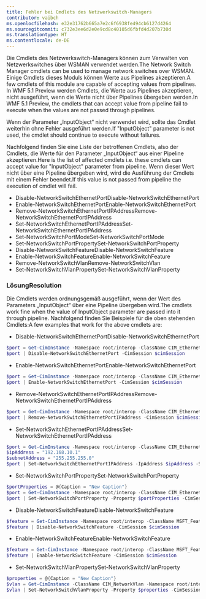 ```yaml
---
title: Fehler bei Cmdlets des Netzwerkswitch-Managers
contributor: vaibch
ms.openlocfilehash: e32e31762b665a7e2c6f6938fe494cb6127d4264
ms.sourcegitcommit: c732e3ee6d2e0e9cd8c40105d6fbfd4d207b730d
ms.translationtype: HT
ms.contentlocale: de-DE
---
```

<span data-ttu-id="61d3b-102">Die Cmdlets des Netzwerkswitch-Managers können zum Verwalten von Netzwerkswitches über WSMAN verwendet werden.</span><span class="sxs-lookup"><span data-stu-id="61d3b-102">The Network Switch Manager cmdlets can be used to manage network switches over WSMAN.</span></span> <span data-ttu-id="61d3b-103">Einige Cmdlets dieses Moduls können Werte aus Pipelines akzeptieren.</span><span class="sxs-lookup"><span data-stu-id="61d3b-103">A few cmdlets of this module are capable of accepting values from pipelines.</span></span> <span data-ttu-id="61d3b-104">In WMF 5.1 Preview werden Cmdlets, die Werte aus Pipelines akzeptieren, nicht ausgeführt, wenn die Werte nicht über Pipelines übergeben werden.</span><span class="sxs-lookup"><span data-stu-id="61d3b-104">In WMF 5.1 Preview, the cmdlets that can accept value from pipeline fail to execute when the values are not passed through pipelines.</span></span>

<span data-ttu-id="61d3b-105">Wenn der Parameter „InputObject“ nicht verwendet wird, sollte das Cmdlet weiterhin ohne Fehler ausgeführt werden.</span><span class="sxs-lookup"><span data-stu-id="61d3b-105">If "InputObject" parameter is not used, the cmdlet should continue to execute without failures.</span></span>

<span data-ttu-id="61d3b-106">Nachfolgend finden Sie eine Liste der betroffenen Cmdlets, also der Cmdlets, die Werte für den Parameter „InputObject“ aus einer Pipeline akzeptieren.</span><span class="sxs-lookup"><span data-stu-id="61d3b-106">Here is the list of affected cmdlets i.e. these cmdlets can accept value for "InputObject" parameter from pipeline.</span></span> <span data-ttu-id="61d3b-107">Wenn dieser Wert nicht über eine Pipeline übergeben wird, wird die Ausführung der Cmdlets mit einem Fehler beendet.</span><span class="sxs-lookup"><span data-stu-id="61d3b-107">If this value is not passed from pipeline the execution of cmdlet will fail.</span></span>

- <span data-ttu-id="61d3b-108">Disable-NetworkSwitchEthernetPort</span><span class="sxs-lookup"><span data-stu-id="61d3b-108">Disable-NetworkSwitchEthernetPort</span></span>
- <span data-ttu-id="61d3b-109">Enable-NetworkSwitchEthernetPort</span><span class="sxs-lookup"><span data-stu-id="61d3b-109">Enable-NetworkSwitchEthernetPort</span></span>
- <span data-ttu-id="61d3b-110">Remove-NetworkSwitchEthernetPortIPAddress</span><span class="sxs-lookup"><span data-stu-id="61d3b-110">Remove-NetworkSwitchEthernetPortIPAddress</span></span>
- <span data-ttu-id="61d3b-111">Set-NetworkSwitchEthernetPortIPAddress</span><span class="sxs-lookup"><span data-stu-id="61d3b-111">Set-NetworkSwitchEthernetPortIPAddress</span></span>
- <span data-ttu-id="61d3b-112">Set-NetworkSwitchPortMode</span><span class="sxs-lookup"><span data-stu-id="61d3b-112">Set-NetworkSwitchPortMode</span></span>
- <span data-ttu-id="61d3b-113">Set-NetworkSwitchPortProperty</span><span class="sxs-lookup"><span data-stu-id="61d3b-113">Set-NetworkSwitchPortProperty</span></span>
- <span data-ttu-id="61d3b-114">Disable-NetworkSwitchFeature</span><span class="sxs-lookup"><span data-stu-id="61d3b-114">Disable-NetworkSwitchFeature</span></span>
- <span data-ttu-id="61d3b-115">Enable-NetworkSwitchFeature</span><span class="sxs-lookup"><span data-stu-id="61d3b-115">Enable-NetworkSwitchFeature</span></span>
- <span data-ttu-id="61d3b-116">Remove-NetworkSwitchVlan</span><span class="sxs-lookup"><span data-stu-id="61d3b-116">Remove-NetworkSwitchVlan</span></span>
- <span data-ttu-id="61d3b-117">Set-NetworkSwitchVlanProperty</span><span class="sxs-lookup"><span data-stu-id="61d3b-117">Set-NetworkSwitchVlanProperty</span></span>

### <a name="resolution"></a><span data-ttu-id="61d3b-118">Lösung</span><span class="sxs-lookup"><span data-stu-id="61d3b-118">Resolution</span></span>
<span data-ttu-id="61d3b-119">Die Cmdlets werden ordnungsgemäß ausgeführt, wenn der Wert des Parameters „InputObject“ über eine Pipeline übergeben wird.</span><span class="sxs-lookup"><span data-stu-id="61d3b-119">The cmdlets work fine when the value of InputObject parameter are passed into it through pipeline.</span></span> <span data-ttu-id="61d3b-120">Nachfolgend finden Sie Beispiele für die oben stehenden Cmdlets:</span><span class="sxs-lookup"><span data-stu-id="61d3b-120">A few examples that work for the above cmdlets are:</span></span>

- <span data-ttu-id="61d3b-121">Disable-NetworkSwitchEthernetPort</span><span class="sxs-lookup"><span data-stu-id="61d3b-121">Disable-NetworkSwitchEthernetPort</span></span>
```powershell
$port = Get-CimInstance -Namespace root/interop -ClassName CIM_EthernetPort -CimSession $cimSession | Select-Object -First 1
$port | Disable-NetworkSwitchEthernetPort -CimSession $cimSession
```
- <span data-ttu-id="61d3b-122">Enable-NetworkSwitchEthernetPort</span><span class="sxs-lookup"><span data-stu-id="61d3b-122">Enable-NetworkSwitchEthernetPort</span></span>
```powershell
$port = Get-CimInstance -Namespace root/interop -ClassName CIM_EthernetPort -CimSession $cimSession | Select-Object -First 1
$port | Enable-NetworkSwitchEthernetPort -CimSession $cimSession
```

- <span data-ttu-id="61d3b-123">Remove-NetworkSwitchEthernetPortIPAddress</span><span class="sxs-lookup"><span data-stu-id="61d3b-123">Remove-NetworkSwitchEthernetPortIPAddress</span></span>
```powershell
$port = Get-CimInstance -Namespace root/interop -ClassName CIM_EthernetPort -CimSession $cimSession | Select-Object -First 1
$port | Remove-NetworkSwitchEthernetPortIPAddress -CimSession $cimSession
```

- <span data-ttu-id="61d3b-124">Set-NetworkSwitchEthernetPortIPAddress</span><span class="sxs-lookup"><span data-stu-id="61d3b-124">Set-NetworkSwitchEthernetPortIPAddress</span></span>
```powershell
$port = Get-CimInstance -Namespace root/interop -ClassName CIM_EthernetPort -CimSession $cimSession | Select-Object -First 1
$ipAddress = "192.168.10.1"
$subnetAddress = "255.255.255.0"
$port | Set-NetworkSwitchEthernetPortIPAddress -IpAddress $ipAddress -SubnetAddress $subnetAddress -CimSession $cimSession
```

- <span data-ttu-id="61d3b-125">Set-NetworkSwitchPortProperty</span><span class="sxs-lookup"><span data-stu-id="61d3b-125">Set-NetworkSwitchPortProperty</span></span>
```powershell
$portProperties = @{Caption = "New Caption"}
$port = Get-CimInstance -Namespace root/interop -ClassName CIM_EthernetPort -CimSession $cimSession | Select-Object -First 1
$port | Set-NetworkSwitchPortProperty -Property $portProperties -CimSession $cimSession
```

- <span data-ttu-id="61d3b-126">Disable-NetworkSwitchFeature</span><span class="sxs-lookup"><span data-stu-id="61d3b-126">Disable-NetworkSwitchFeature</span></span>
```powershell
$feature = Get-CimInstance -Namespace root/interop -ClassName MSFT_Feature -CimSession $cimSession | Select-Object -First 1
$feature | Disable-NetworkSwitchFeature -CimSession $cimSession
```

- <span data-ttu-id="61d3b-127">Enable-NetworkSwitchFeature</span><span class="sxs-lookup"><span data-stu-id="61d3b-127">Enable-NetworkSwitchFeature</span></span>
```powershell
$feature = Get-CimInstance -Namespace root/interop -ClassName MSFT_Feature -CimSession $cimSession | Select-Object -First 1
$feature | Enable-NetworkSwitchFeature -CimSession $cimSession
```

- <span data-ttu-id="61d3b-128">Set-NetworkSwitchVlanProperty</span><span class="sxs-lookup"><span data-stu-id="61d3b-128">Set-NetworkSwitchVlanProperty</span></span>
```powershell
$properties = @{Caption = "New Caption"}
$vlan = Get-CimInstance -ClassName CIM_NetworkVlan -Namespace root/interop -CimSession $cimSession | Select-Object -First 1
$vlan | Set-NetworkSwitchVlanProperty -Property $properties -CimSession $cimSession
```
